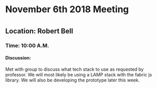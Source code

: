 <h1>November 6th 2018 Meeting<h1>
<h2>Location: Robert Bell</h2>
<h3>Time: 10:00 A.M.</h3>
<h4>Discussion:</h4>
<p>Met with group to discuss what tech stack to use as requested by professor. 
We will most likely be using a LAMP stack with the fabric js library. We will also be developing the prototype later this week.</p>
